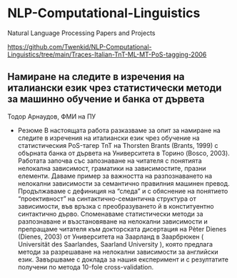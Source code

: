# NLP-Computational-Linguistics
Natural Language Processing Papers and Projects


https://github.com/Twenkid/NLP-Computational-Linguistics/tree/main/Traces-Italian-TnT-ML-MT-PoS-tagging-2006

## Намиране на следите в изречения на италиански език чрез статистически методи за машинно обучение и банка от дървета
Тодор Арнаудов, ФМИ на ПУ
* Резюме
В настоящата работа разказваме за опит за намиране на следите в изречения на италиански език чрез обучение на статистическия PoS-тагер TnT на Thorsten Brants (Brants, 1999) с обърната банка от дървета на Университета в Торино (Bosco, 2003). Работата започва със запознаване на читателя с понятията нелокална зависимост, граматики на зависимостите, празни елементи. Даваме пример за важността на разпознаването на нелокални зависимости за семантично правилния машинен превод. Продължаваме с дефиниция на “следа” и с обяснение на понятието “проективност” на синтактично-семантична  структура от зависимости, във връзка с преобразуването й в конституентно синтактично дърво. Споменаваме статистически методи за разпознаване и възстановяване на нелокални зависимости и препращаме читателя към докторската дисертация на Pèter Dienes (Dienes, 2003) от Университета на Заарланд в Заарбрюкен ( Universität des Saarlandes, Saarland University ), която предлага методи за разрешаване на нелокални зависимости за английски език. Завършваме с доклада за нашия експеримент и с резултатите получени по метода 10-fole cross-validation.
